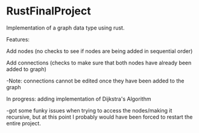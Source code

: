 # RustFinalProject

Implementation of a graph data type using rust. 

Features:

Add nodes (no checks to see if nodes are being added in sequential order)

Add connections (checks to make sure that both nodes have already been added to graph)

-Note: connections cannot be edited once they have been added to the graph
  
In progress: adding implementation of Dijkstra's Algorithm

-got some funky issues when trying to access the nodes/making it recursive, but at this point I probably would have been forced to restart the entire project.
